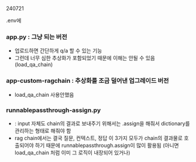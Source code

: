 240721

.env에

### app.py : 그냥 되는 버전

- 업로드하면 간단하게 q/a 할 수 있는 기능
- 그런데 너무 심한 추상화가 포함되었기 때문에 이해는 안될 수 있음 (load_qa_chain)

### app-custom-ragchain : 추상화를 조금 덜어낸 업그레이드 버전

- load_qa_chain 사용안했음

### runnablepassthrough-assign.py

- : input 자체도 chain의 결과로 보내주기 위해서는 .assign을 해줘서 dictionary를 관리하는 형태로 해줘야 함
- rag chain에서는 결국 질문, 컨텍스트, 정답 이 3가지 모두가 chain의 결과물로 호출되어야 하기 때문에 runnablepassthrough.assign이 많이 활용됨 (아니면 load_qa_chain 처럼 이미 그 로직이 내장되어 있거나)
